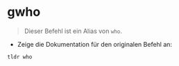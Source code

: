 # gwho

> Dieser Befehl ist ein Alias von `who`.

- Zeige die Dokumentation für den originalen Befehl an:

`tldr who`
